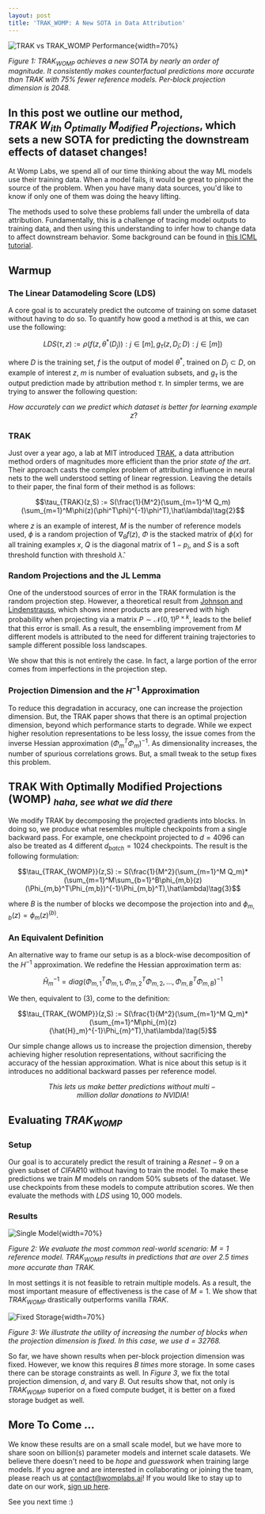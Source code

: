```yaml
---
layout: post
title: 'TRAK_WOMP: A New SOTA in Data Attribution'
---
```


![TRAK vs TRAK_WOMP Performance](./image.png){width=70%}

*Figure 1: $TRAK_{WOMP}$ achieves a new SOTA by nearly an order of magnitude. It consistently makes counterfactual predictions more accurate than $TRAK$ with $75\%$ fewer reference models. Per-block projection dimension is 2048.*

## In this post we outline our method, $TRAK\ W_{ith}\ O_{ptimally}\ M_{odified}\ P_{rojections}$, which sets a new SOTA for predicting the downstream effects of dataset changes!

At Womp Labs, we spend all of our time thinking about the way ML models use their training data. When a model fails, it would be great to pinpoint the source of the problem. When you have many data sources, you'd like to know if only one of them was doing the heavy lifting.

The methods used to solve these problems fall under the umbrella of data attribution. Fundamentally, this is a challenge of tracing model outputs to training data, and then using this understanding to infer how to change data to affect downstream behavior. Some background can be found in [this ICML tutorial](https://ml-data-tutorial.org/assets/DataTutorialICML2024.pdf).

## Warmup

### The Linear Datamodeling Score (LDS)

A core goal is to accurately predict the outcome of training on some dataset without having to do so. To quantify how good a method is at this, we can use the following:

$$LDS(\tau,z):=\rho(f(z,\theta^*(D_j)):j\in[m],{g_\tau(z,D_j;D):j\in[m]})\tag{1}$$

where $D$ is the training set, $f$ is the output of model $\theta^*$, trained on $D_j\subset D$, on example of interest $z$, $m$ is number of evaluation subsets, and $g_\tau$ is the output prediction made by attribution method $\tau$. In simpler terms, we are trying to answer the following question:

$$How\ accurately\ can\ we\ predict\ which\ dataset\ is\ better\ for\ learning\ example\ z?$$

### TRAK

Just over a year ago, a lab at MIT introduced [TRAK](https://arxiv.org/abs/2303.14186), a data attribution method orders of magnitudes more efficient than the prior *state of the art*. Their approach casts the complex problem of attributing influence in neural nets to the well understood setting of linear regression. Leaving the details to their paper, the final form of their method is as follows:

$$\tau_{TRAK}(z,S) := S(\frac{1}{M^2}(\sum_{m=1}^M Q_m)(\sum_{m=1}^M\phi(z)(\phi^T\phi)^{-1}\phi^T),\hat\lambda)\tag{2}$$

where $z$ is an example of interest, $M$ is the number of reference models used, $\phi$ is a random projection of $\nabla_\theta f(z)$, $\Phi$ is the stacked matrix of $\phi(x)$ for all training examples $x$, $Q$ is the diagonal matrix of $1-p_i$, and $S$ is a soft threshold function with threshold $\hat\lambda$.

### Random Projections and the JL Lemma

One of the understood sources of error in the TRAK formulation is the random projection step. However, a theoretical result from [Johnson and Lindenstrauss](https://stanford.edu/class/cs114/readings/JL-Johnson.pdf), which shows inner products are preserved with high probability when projecting via a matrix $P\sim\mathcal{N}(0,1)^{p\times{k}}$, leads to the belief that this error is small. As a result, the ensembling improvement from $M$ different models is attributed to the need for different training trajectories to sample different possible loss landscapes. 

We show that this is not entirely the case. In fact, a large portion of the error comes from imperfections in the projection step.

### Projection Dimension and the $H^{-1}$ Approximation

To reduce this degradation in accuracy, one can increase the projection dimension. But, the TRAK paper shows that there is an optimal projection dimension, beyond which performance starts to degrade. While we expect higher resolution representations to be less lossy, the issue comes from the inverse Hessian approximation $(\Phi_m^T\Phi_m)^{-1}$. As dimensionality increases, the number of spurious correlations grows. But, a small tweak to the setup fixes this problem.

## TRAK With Optimally Modified Projections (WOMP)$\ _{haha,\ see\ what\ we\ did\ there}$

We modify TRAK by decomposing the projected gradients into blocks. In doing so, we produce what resembles multiple checkpoints from a single backward pass. For example, one checkpoint projected to $d=4096$ can also be treated as $4$ different $d_{batch}=1024$ checkpoints. The result is the following formulation:

$$\tau_{TRAK_{WOMP}}(z,S) := S(\frac{1}{M^2}(\sum_{m=1}^M Q_m)*(\sum_{m=1}^M\sum_{b=1}^B\phi_{m,b}(z)(\Phi_{m,b}^T\Phi_{m,b})^{-1}\Phi_{m,b}^T),\hat\lambda)\tag{3}$$

where $B$ is the number of blocks we decompose the projection into and $\phi_{m,b}(z) = \phi_m(z)^{(b)}$.

### An Equivalent Definition

An alternative way to frame our setup is as a block-wise decomposition of the $H^{-1}$ approximation. We redefine the Hessian approximation term as:

$$\hat{H}_m^{-1} = diag(\Phi_{m,1}^T\Phi_{m,1},\Phi_{m,2}^T\Phi_{m,2},...,\Phi_{m,B}^T\Phi_{m,B})^{-1}\tag{4}$$

We then, equivalent to $(3)$, come to the definition:

$$\tau_{TRAK_{WOMP}}(z,S) := S(\frac{1}{M^2}(\sum_{m=1}^M Q_m)*(\sum_{m=1}^M\phi_{m}(z){\hat{H}_m}^{-1}\Phi_{m}^T),\hat\lambda)\tag{5}$$

Our simple change allows us to increase the projection dimension, thereby achieving higher resolution representations, without sacrificing the accuracy of the hessian approximation. What is nice about this setup is it introduces no additional backward passes per reference model. 

$$This\ lets\ us\ make\ better\ predictions\ without\ multi-million\ dollar\ donations\ to\ NVIDIA!$$

## Evaluating $TRAK_{WOMP}$

### Setup

Our goal is to accurately predict the result of training a $Resnet-9$ on a given subset of $CIFAR10$ without having to train the model. To make these predictions we train $M$ models on random $50\%$ subsets of the dataset. We use checkpoints from these models to compute attribution scores. We then evaluate the methods with $LDS$ using $10,000$ models.

### Results

![Single Model](./performance_comparison_bar.png){width=70%}

*Figure 2: We evaluate the most common real-world scenario: $M=1$ reference model. $TRAK_{WOMP}$ results in predictions that are over $2.5\ times$ more accurate than $TRAK$.*

In most settings it is not feasible to retrain multiple models. As a result, the most important measure of effectiveness is the case of $M=1$. We show that $TRAK_{WOMP}$ drastically outperforms vanilla $TRAK$.

![Fixed Storage](./effect_of_blocks.png){width=70%}

*Figure 3: We illustrate the utility of increasing the number of blocks when the projection dimension is fixed. In this case, we use $d = 32768$.*

So far, we have shown results when per-block projection dimension was fixed. However, we know this requires $B\ times$ more storage. In some cases there can be storage constraints as well. In *Figure 3*, we fix the total projection dimension, $d$, and vary $B$. Out results show that, not only is $TRAK_{WOMP}$ superior on a fixed compute budget, it is better on a fixed storage budget as well.

## More To Come ...

We know these results are on a small scale model, but we have more to share soon on billion(s) parameter models and internet scale datasets. We believe there doesn't need to be *hope* and *guesswork* when training large models. If you agree and are interested in collaborating or joining the team, please reach us at [contact@womplabs.ai](mailto:contact@womplabs.ai)! If you would like to stay up to date on our work, [sign up here](https://forms.gle/vzDzFeeW4d9jFjRJ7).

See you next time :)